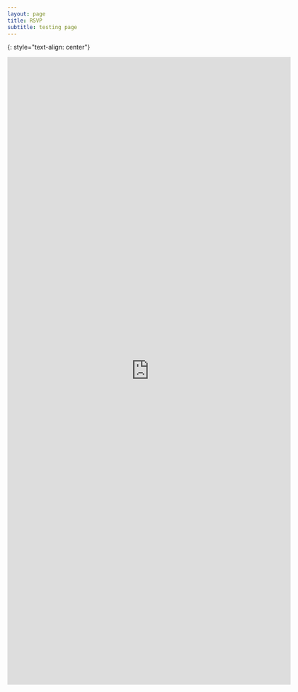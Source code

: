 ```yaml
---
layout: page
title: RSVP
subtitle: testing page
---
```


{: style="text-align: center"}
<iframe src="https://docs.google.com/forms/d/e/1FAIpQLSeWJhpu4CWXHY2_Ygvzl4oKXW_tNIKzn8iJLAueigwejPAd0Q/viewform?embedded=true&hl=en" width="640" height="1418" frameborder="0" marginheight="0" marginwidth="0">Loading…</iframe>
